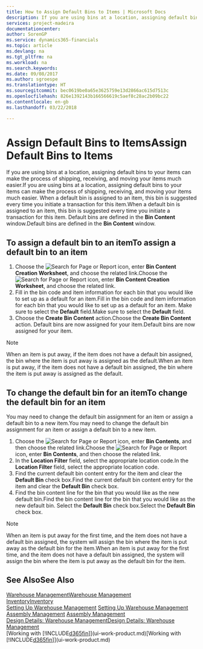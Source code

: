 ```yaml
---
title: How to Assign Default Bins to Items | Microsoft Docs
description: If you are using bins at a location, assigning default bins to your items can make the process of shipping, receiving, and moving your items much easier. When a default bin is assigned to an item, this bin is suggested every time you initiate a transaction for this item.
services: project-madeira
documentationcenter: 
author: SorenGP
ms.service: dynamics365-financials
ms.topic: article
ms.devlang: na
ms.tgt_pltfrm: na
ms.workload: na
ms.search.keywords: 
ms.date: 09/08/2017
ms.author: sgroespe
ms.translationtype: HT
ms.sourcegitcommit: bec0619be0a65e3625759e13d2866ac615d7513c
ms.openlocfilehash: 826e1392143b166566619c5aef8c28ac2b09bc22
ms.contentlocale: en-gb
ms.lasthandoff: 03/22/2018

---
```

# <a name="assign-default-bins-to-items"></a><span data-ttu-id="ae45e-104">Assign Default Bins to Items</span><span class="sxs-lookup"><span data-stu-id="ae45e-104">Assign Default Bins to Items</span></span>
<span data-ttu-id="ae45e-105">If you are using bins at a location, assigning default bins to your items can make the process of shipping, receiving, and moving your items much easier.</span><span class="sxs-lookup"><span data-stu-id="ae45e-105">If you are using bins at a location, assigning default bins to your items can make the process of shipping, receiving, and moving your items much easier.</span></span> <span data-ttu-id="ae45e-106">When a default bin is assigned to an item, this bin is suggested every time you initiate a transaction for this item.</span><span class="sxs-lookup"><span data-stu-id="ae45e-106">When a default bin is assigned to an item, this bin is suggested every time you initiate a transaction for this item.</span></span> <span data-ttu-id="ae45e-107">Default bins are defined in the **Bin Content** window.</span><span class="sxs-lookup"><span data-stu-id="ae45e-107">Default bins are defined in the **Bin Content** window.</span></span>  

## <a name="to-assign-a-default-bin-to-an-item"></a><span data-ttu-id="ae45e-108">To assign a default bin to an item</span><span class="sxs-lookup"><span data-stu-id="ae45e-108">To assign a default bin to an item</span></span>
1.  <span data-ttu-id="ae45e-109">Choose the ![Search for Page or Report](media/ui-search/search_small.png "Search for Page or Report icon") icon, enter **Bin Content Creation Worksheet**, and choose the related link.</span><span class="sxs-lookup"><span data-stu-id="ae45e-109">Choose the ![Search for Page or Report](media/ui-search/search_small.png "Search for Page or Report icon") icon, enter **Bin Content Creation Worksheet**, and choose the related link.</span></span>  
2.  <span data-ttu-id="ae45e-110">Fill in the bin code and item information for each bin that you would like to set up as a default for an item.</span><span class="sxs-lookup"><span data-stu-id="ae45e-110">Fill in the bin code and item information for each bin that you would like to set up as a default for an item.</span></span> <span data-ttu-id="ae45e-111">Make sure to select the **Default** field.</span><span class="sxs-lookup"><span data-stu-id="ae45e-111">Make sure to select the **Default** field.</span></span>  
3.  <span data-ttu-id="ae45e-112">Choose the **Create Bin Content** action.</span><span class="sxs-lookup"><span data-stu-id="ae45e-112">Choose the **Create Bin Content** action.</span></span> <span data-ttu-id="ae45e-113">Default bins are now assigned for your item.</span><span class="sxs-lookup"><span data-stu-id="ae45e-113">Default bins are now assigned for your item.</span></span>  

> [!NOTE]  
>  <span data-ttu-id="ae45e-114">When an item is put away, if the item does not have a default bin assigned, the bin where the item is put away is assigned as the default.</span><span class="sxs-lookup"><span data-stu-id="ae45e-114">When an item is put away, if the item does not have a default bin assigned, the bin where the item is put away is assigned as the default.</span></span>  

## <a name="to-change-the-default-bin-for-an-item"></a><span data-ttu-id="ae45e-115">To change the default bin for an item</span><span class="sxs-lookup"><span data-stu-id="ae45e-115">To change the default bin for an item</span></span>  
<span data-ttu-id="ae45e-116">You may need to change the default bin assignment for an item or assign a default bin to a new item.</span><span class="sxs-lookup"><span data-stu-id="ae45e-116">You may need to change the default bin assignment for an item or assign a default bin to a new item.</span></span>    
1.  <span data-ttu-id="ae45e-117">Choose the ![Search for Page or Report](media/ui-search/search_small.png "Search for Page or Report icon") icon, enter **Bin Contents**, and then choose the related link.</span><span class="sxs-lookup"><span data-stu-id="ae45e-117">Choose the ![Search for Page or Report](media/ui-search/search_small.png "Search for Page or Report icon") icon, enter **Bin Contents**, and then choose the related link.</span></span>  
2.  <span data-ttu-id="ae45e-118">In the **Location Filter** field, select the appropriate location code.</span><span class="sxs-lookup"><span data-stu-id="ae45e-118">In the **Location Filter** field, select the appropriate location code.</span></span>  
3.  <span data-ttu-id="ae45e-119">Find the current default bin content entry for the item and clear the **Default Bin** check box.</span><span class="sxs-lookup"><span data-stu-id="ae45e-119">Find the current default bin content entry for the item and clear the **Default Bin** check box.</span></span>  
4.  <span data-ttu-id="ae45e-120">Find the bin content line for the bin that you would like as the new default bin.</span><span class="sxs-lookup"><span data-stu-id="ae45e-120">Find the bin content line for the bin that you would like as the new default bin.</span></span> <span data-ttu-id="ae45e-121">Select the **Default Bin** check box.</span><span class="sxs-lookup"><span data-stu-id="ae45e-121">Select the **Default Bin** check box.</span></span>  

> [!NOTE]  
>  <span data-ttu-id="ae45e-122">When an item is put away for the first time, and the item does not have a default bin assigned, the system will assign the bin where the item is put away as the default bin for the item.</span><span class="sxs-lookup"><span data-stu-id="ae45e-122">When an item is put away for the first time, and the item does not have a default bin assigned, the system will assign the bin where the item is put away as the default bin for the item.</span></span>  

## <a name="see-also"></a><span data-ttu-id="ae45e-123">See Also</span><span class="sxs-lookup"><span data-stu-id="ae45e-123">See Also</span></span>  
[<span data-ttu-id="ae45e-124">Warehouse Management</span><span class="sxs-lookup"><span data-stu-id="ae45e-124">Warehouse Management</span></span>](warehouse-manage-warehouse.md)  
[<span data-ttu-id="ae45e-125">Inventory</span><span class="sxs-lookup"><span data-stu-id="ae45e-125">Inventory</span></span>](inventory-manage-inventory.md)  
<span data-ttu-id="ae45e-126">[Setting Up Warehouse Management](warehouse-setup-warehouse.md)   </span><span class="sxs-lookup"><span data-stu-id="ae45e-126">[Setting Up Warehouse Management](warehouse-setup-warehouse.md)   </span></span>  
<span data-ttu-id="ae45e-127">[Assembly Management](assembly-assemble-items.md)  </span><span class="sxs-lookup"><span data-stu-id="ae45e-127">[Assembly Management](assembly-assemble-items.md)  </span></span>  
[<span data-ttu-id="ae45e-128">Design Details: Warehouse Management</span><span class="sxs-lookup"><span data-stu-id="ae45e-128">Design Details: Warehouse Management</span></span>](design-details-warehouse-management.md)  
<span data-ttu-id="ae45e-129">[Working with [!INCLUDE[d365fin](includes/d365fin_md.md)]](ui-work-product.md)</span><span class="sxs-lookup"><span data-stu-id="ae45e-129">[Working with [!INCLUDE[d365fin](includes/d365fin_md.md)]](ui-work-product.md)</span></span>

